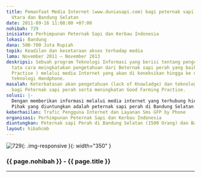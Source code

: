 ```yaml
---
title: Pemanfaat Media Internet (www.duniasapi.com) bagi peternak sapi perah di Bandung
  Utara dan Bandung Selatan
date: 2011-09-16 11:08:00 +07:00
nohibah: 729
inisiator: Perhimpunan Peternak Sapi dan Kerbau Indonesia
lokasi: Bandung
dana: 500-700 Juta Rupiah
topik: Keadilan dan kesetaraan akses terhadap media
lama: November 2011 – November 2013
deskripsi: Sebuah program Teknologi Informasi yang berisi tentang pengetahuan, dan
  tata cara meingkatakan pengetahuan dari Beternak sapi perah yang baik (Good Farming
  Practise ) melalui media Internet yang akan di koneksikan hingga ke desa dan melaui
  teknologi Handphone.
masalah: Keterbatasan akan pengetahuan (lack of Knowladge) dan teknologi tepat guna
  bagi Peternak sapi perah serta meningkatan Good Farming Practise.
solusi: |-
  Dengan memberikan informasi melalui media internet yang terhubung hingga ke desa dan bisa di akses dengan handphone Interaksi langsung antara peternak dengan duniasapi.com (by sms ).
  Pihak yang diuntungkan adalah peternak sapi perah di Bandung Selatan (1500 Orang) dan Bandung Utara (1200 Orang)
keberhasilan: Trafic Pengguna Internet dan Layanan Sms GFP by Phone
organisasi: Perhimpunan Peternak Sapi dan Kerbau Indonesia
diuntungkan: Peternak sapi Perah di Bandung Selatan (1500 Orang) dan Bandung Utara (1200 Orang)
layout: hibahcmb
---
```


![729](/static/img/hibahcmb/729.png){: .img-responsive }{: width="350" }

### {{ page.nohibah }} - {{ page.title }}

---
